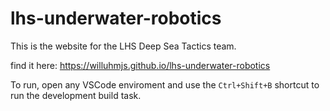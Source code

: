 # lhs-underwater-robotics

This is the website for the LHS Deep Sea Tactics team.

find it here: https://willuhmjs.github.io/lhs-underwater-robotics

To run, open any VSCode enviroment and use the `Ctrl+Shift+B` shortcut to run the development build task.
